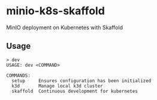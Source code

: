 # minio-k8s-skaffold

MinIO deployment on Kubernetes with Skaffold

## Usage

```console
> dev
USAGE: dev <COMMAND>

COMMANDS:
  setup     Ensures configuration has been initialized
  k3d       Manage local k3d cluster
  skaffold  Continuous development for kubernetes
```
